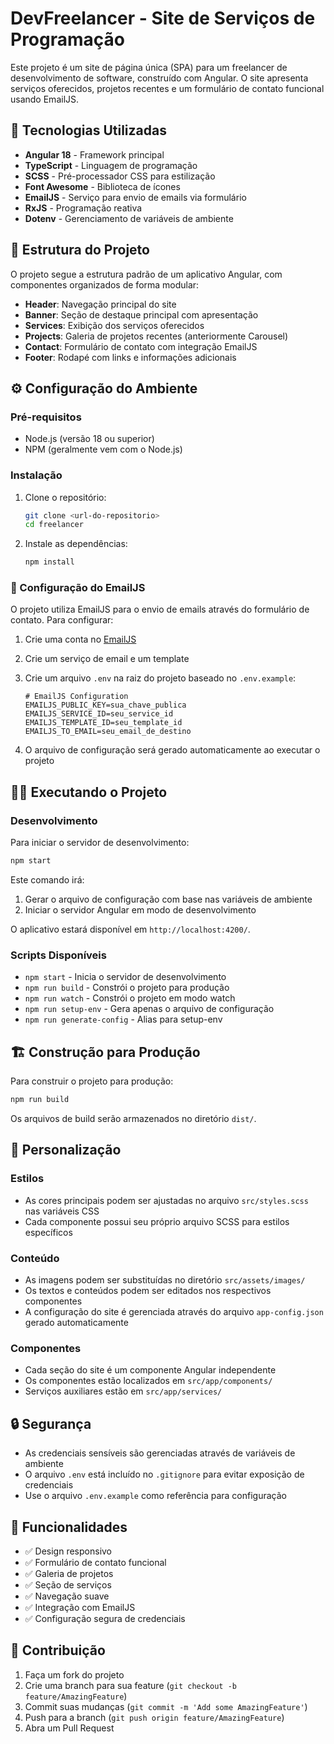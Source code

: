 # DevFreelancer - Site de Serviços de Programação

Este projeto é um site de página única (SPA) para um freelancer de desenvolvimento de software, construído com Angular. O site apresenta serviços oferecidos, projetos recentes e um formulário de contato funcional usando EmailJS.

## 🚀 Tecnologias Utilizadas

- **Angular 18** - Framework principal
- **TypeScript** - Linguagem de programação
- **SCSS** - Pré-processador CSS para estilização
- **Font Awesome** - Biblioteca de ícones
- **EmailJS** - Serviço para envio de emails via formulário
- **RxJS** - Programação reativa
- **Dotenv** - Gerenciamento de variáveis de ambiente

## 📁 Estrutura do Projeto

O projeto segue a estrutura padrão de um aplicativo Angular, com componentes organizados de forma modular:

- **Header**: Navegação principal do site
- **Banner**: Seção de destaque principal com apresentação
- **Services**: Exibição dos serviços oferecidos
- **Projects**: Galeria de projetos recentes (anteriormente Carousel)
- **Contact**: Formulário de contato com integração EmailJS
- **Footer**: Rodapé com links e informações adicionais

## ⚙️ Configuração do Ambiente

### Pré-requisitos

- Node.js (versão 18 ou superior)
- NPM (geralmente vem com o Node.js)

### Instalação

1. Clone o repositório:
   ```bash
   git clone <url-do-repositorio>
   cd freelancer
   ```

2. Instale as dependências:
   ```bash
   npm install
   ```

### 📧 Configuração do EmailJS

O projeto utiliza EmailJS para o envio de emails através do formulário de contato. Para configurar:

1. Crie uma conta no [EmailJS](https://www.emailjs.com/)
2. Crie um serviço de email e um template
3. Crie um arquivo `.env` na raiz do projeto baseado no `.env.example`:
   ```env
   # EmailJS Configuration
   EMAILJS_PUBLIC_KEY=sua_chave_publica
   EMAILJS_SERVICE_ID=seu_service_id
   EMAILJS_TEMPLATE_ID=seu_template_id
   EMAILJS_TO_EMAIL=seu_email_de_destino
   ```

4. O arquivo de configuração será gerado automaticamente ao executar o projeto

## 🏃‍♂️ Executando o Projeto

### Desenvolvimento

Para iniciar o servidor de desenvolvimento:

```bash
npm start
```

Este comando irá:
1. Gerar o arquivo de configuração com base nas variáveis de ambiente
2. Iniciar o servidor Angular em modo de desenvolvimento

O aplicativo estará disponível em `http://localhost:4200/`.

### Scripts Disponíveis

- `npm start` - Inicia o servidor de desenvolvimento
- `npm run build` - Constrói o projeto para produção
- `npm run watch` - Constrói o projeto em modo watch
- `npm run setup-env` - Gera apenas o arquivo de configuração
- `npm run generate-config` - Alias para setup-env

## 🏗️ Construção para Produção

Para construir o projeto para produção:

```bash
npm run build
```

Os arquivos de build serão armazenados no diretório `dist/`.

## 🎨 Personalização

### Estilos
- As cores principais podem ser ajustadas no arquivo `src/styles.scss` nas variáveis CSS
- Cada componente possui seu próprio arquivo SCSS para estilos específicos

### Conteúdo
- As imagens podem ser substituídas no diretório `src/assets/images/`
- Os textos e conteúdos podem ser editados nos respectivos componentes
- A configuração do site é gerenciada através do arquivo `app-config.json` gerado automaticamente

### Componentes
- Cada seção do site é um componente Angular independente
- Os componentes estão localizados em `src/app/components/`
- Serviços auxiliares estão em `src/app/services/`

## 🔒 Segurança

- As credenciais sensíveis são gerenciadas através de variáveis de ambiente
- O arquivo `.env` está incluído no `.gitignore` para evitar exposição de credenciais
- Use o arquivo `.env.example` como referência para configuração

## 📝 Funcionalidades

- ✅ Design responsivo
- ✅ Formulário de contato funcional
- ✅ Galeria de projetos
- ✅ Seção de serviços
- ✅ Navegação suave
- ✅ Integração com EmailJS
- ✅ Configuração segura de credenciais

## 🤝 Contribuição

1. Faça um fork do projeto
2. Crie uma branch para sua feature (`git checkout -b feature/AmazingFeature`)
3. Commit suas mudanças (`git commit -m 'Add some AmazingFeature'`)
4. Push para a branch (`git push origin feature/AmazingFeature`)
5. Abra um Pull Request
